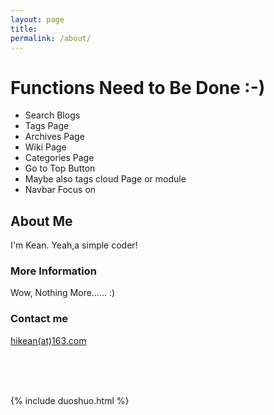 ```yaml
---
layout: page
title:
permalink: /about/
---
```


# Functions Need to Be Done :-)

- Search Blogs
- Tags Page
- Archives Page
- Wiki Page
- Categories Page
- Go to Top Button
- Maybe also tags cloud Page or module
- Navbar Focus on


## About Me

I'm Kean. Yeah,a simple coder!

### More Information

Wow, Nothing More...... :)

### Contact me


[hikean(at)163.com](mailto:hikean@163.com)


<br/><br/><br/>




{% include duoshuo.html %}
